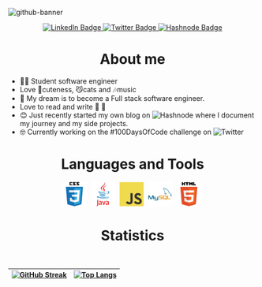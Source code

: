 ![github-banner](https://user-images.githubusercontent.com/77391048/177047314-f4557ec6-612c-4a83-a7ca-37de1f1f7a46.png)

<div id="badges" align = "center">
  <a href="https://www.linkedin.com/in/nalowa-geena-20a85b200/" target="_blank">
    <img src="https://img.shields.io/badge/LinkedIn-blue?style=for-the-badge&logo=linkedin&logoColor=white" alt="LinkedIn Badge"/>
  </a>
 
  <a href="https://twitter.com/NalowaGeena" target="_blank">
    <img src="https://img.shields.io/badge/Twitter-blue?style=for-the-badge&logo=twitter&logoColor=white" alt="Twitter Badge"/>
  </a>
  
   <a href="https://littletechgiant.hashnode.dev/" target="_blank">
    <img src="https://img.shields.io/badge/Hashnode-blue?style=for-the-badge&logo=hashnode&logoColor=white" alt="Hashnode Badge"/>
  </a>
  
</div>

<h1 align="center">About me</h1>

- :woman_technologist: Student software engineer
- Love 🤗cuteness, 😼cats and 🎶music
- :rocket: My dream is to become a Full stack software engineer.
- Love to read and write :book: :pencil:
- :blush: Just recently started my own blog on  ![Hashnode](https://img.shields.io/badge/Hashnode-pink?style=for-the-badge&logo=hashnode&logoColor=white) where I document my journey and my side projects.
- :nerd_face: Currently working on the #100DaysOfCode challenge on ![Twitter](https://img.shields.io/badge/Twitter-pink?style=for-the-badge&logo=twitter&logoColor=white)


<h1 align="center">Languages and Tools</h1>
<div align="center">
  <img src= "https://github.com/devicons/devicon/blob/master/icons/css3/css3-original-wordmark.svg" width="50" height="50"/>&nbsp;
  <img src= "https://github.com/devicons/devicon/blob/master/icons/java/java-original-wordmark.svg" width="50" height="50"/>&nbsp;
  <img src= "https://github.com/devicons/devicon/blob/master/icons/javascript/javascript-original.svg" width="50" height="50"/>&nbsp;
  <img src= "https://github.com/devicons/devicon/blob/master/icons/mysql/mysql-original-wordmark.svg" width="50" height="50"/>&nbsp;
  <img src= "https://github.com/devicons/devicon/blob/master/icons/html5/html5-original-wordmark.svg" width="50" height="50"/>&nbsp;

</div>


<h1 align="center">Statistics</h1>&nbsp;


| [![GitHub Streak](http://github-readme-streak-stats.herokuapp.com?user=nalowageena&hide_border=true)](https://git.io/streak-stats) | [![Top Langs](https://github-readme-stats.vercel.app/api/top-langs/?username=nalowageena)](https://github.com/anuraghazra/github-readme-stats) |
| :-: | :-: |



